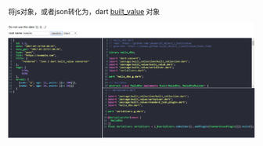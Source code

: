 将js对象，或者json转化为，dart [built_value](https://pub.flutter-io.cn/packages/built_value) 对象

![](./docs/demo.png)